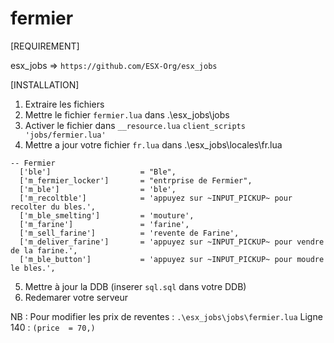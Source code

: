 # fermier

[REQUIREMENT]

esx_jobs => ``https://github.com/ESX-Org/esx_jobs``

[INSTALLATION]

1. Extraire les fichiers
2. Mettre le fichier ``fermier.lua`` dans .\esx_jobs\jobs
3. Activer le fichier dans ``__resource.lua``
```client_scripts 'jobs/fermier.lua'```
4. Mettre a jour votre fichier ``fr.lua`` dans .\esx_jobs\locales\fr.lua
```
-- Fermier
  ['ble']                    = "Ble",
  ['m_fermier_locker']       = "entrprise de Fermier",
  ['m_ble']                  = 'ble',
  ['m_recoltble']            = 'appuyez sur ~INPUT_PICKUP~ pour recolter du bles.',
  ['m_ble_smelting']         = 'mouture',
  ['m_farine']               = 'farine',
  ['m_sell_farine']          = 'revente de Farine',
  ['m_deliver_farine']       = 'appuyez sur ~INPUT_PICKUP~ pour vendre de la farine.',
  ['m_ble_button']           = 'appuyez sur ~INPUT_PICKUP~ pour moudre le bles.',
```
5. Mettre à jour la DDB (inserer ``sql.sql`` dans votre DDB)
6. Redemarer votre serveur

NB : Pour modifier les prix de reventes :
``.\esx_jobs\jobs\fermier.lua``
Ligne 140 : ``(price  = 70,)``
